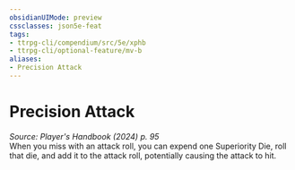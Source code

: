 ```yaml
---
obsidianUIMode: preview
cssclasses: json5e-feat
tags:
- ttrpg-cli/compendium/src/5e/xphb
- ttrpg-cli/optional-feature/mv-b
aliases:
- Precision Attack
---
```

# Precision Attack
*Source: Player's Handbook (2024) p. 95*  
When you miss with an attack roll, you can expend one Superiority Die, roll that die, and add it to the attack roll, potentially causing the attack to hit.